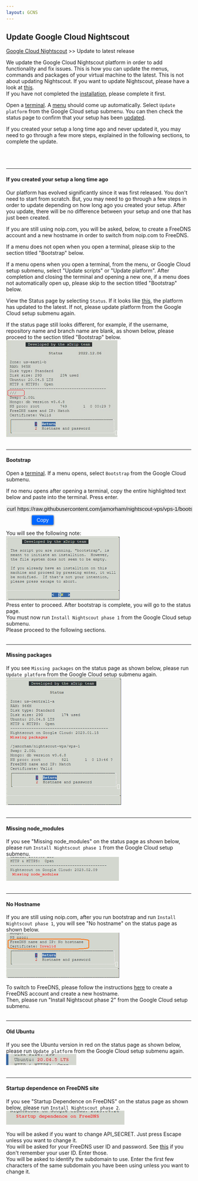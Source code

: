 ```yaml
---
layout: GCNS
---
```


## Update Google Cloud Nightscout
[Google Cloud Nightscout](./GoogleCloud.md) >> Update to latest release  
  
We update the Google Cloud Nightscout platform in order to add functionality and fix issues.  This is how you can update the menus, commands and packages of your virtual machine to the latest.  This is not about updating Nightscout.  If you want to update Nightscout, please have a look at [this](./update_nightscout.md).  
If you have not completed the [installation](./GoogleCloud.md), please complete it first.  
  
Open a [terminal](./Terminal.md).  A [menu](./Menu.md) should come up automatically.  Select `Update platform` from the Google Cloud setup submenu.  You can then check the status page to confirm that your setup has been [updated](./GC_ReleaseNotes.md).  
  
If you created your setup a long time ago and never updated it, you may need to go through a few more steps, explained in the following sections, to complete the update.  
<br/>  
<br/>  
  
---  
  
#### **If you created your setup a long time ago**  
Our platform has evolved significantly since it was first released.  You don't need to start from scratch.  But, you may need to go through a few steps in order to update depending on how long ago you created your setup.  After you update, there will be no difference between your setup and one that has just been created.  

If you are still using noip.com, you will be asked, below, to create a FreeDNS account and a new hostname in order to switch from noip.com to FreeDNS.  
  
If a menu does not open when you open a terminal, please skip to the section titled "Bootstrap" below.  
  
If a menu opens when you open a terminal, from the menu, or Google Cloud setup submenu, select "Update scripts" or "Update platform".  After completion and closing the terminal and opening a new one, if a menu does not automatically open up, please skip to the section titled "Bootstrap" below.  
  
View the Status page by selecting `Status`.  If it looks like [this](./images/Status.png), the platform has updated to the latest.  If not, please update platform from the Google Cloud setup submenu again.  
  
If the status page still looks different, for example, if the username, repository name and branch name are blank, as shown below, please proceed to the section titled "Bootstrap" below.  
![](./images/NoRepoStat.png)  
<br/>  
  
---  
  
#### **Bootstrap**  
Open a [terminal](./Terminal.md).  If a menu opens, select `Bootstrap` from the Google Cloud submenu.  
  
If no menu opens after opening a terminal, copy the entire highlighted text below and paste into the terminal.  Press enter.  
  
<input type="text" value="curl https://raw.githubusercontent.com/jamorham/nightscout-vps/vps-1/bootstrap.sh | bash" readonly id="myInputText" style="border:none; color:#101010; background-color:#ededed; width:100%; font-size:15px">  
<button onclick="FunctionCopyText()" style="border: 1px solid #0066ff; color:#f0f0f0; background: linear-gradient(#0066ff, #0066ff); font-size:14px; background-color:#0066ff; font-weight:400; border-radius: 2px; margin-left:70px; margin-top:8px; padding:4px 12px; display:inline-block; box-shadow: inset 0px 1px 0px rgba(255,255,255,.3), 0px 1px 5px rgba(0,0,0,.7); :hover ">Copy</button>  
  
<br/>  
  
You will see the following note:  
![](./images/BootstrapConfirm.png)  
Press enter to proceed.  After bootstrap is complete, you will go to the status page.  
You must now run `Install Nightscout phase 1` from the Google Cloud setup submenu.  
Please proceed to the following sections.  
<br/>  
  
---  
  
#### **Missing packages**
If you see `Missing packages` on the status page as shown below, please run `Update platform` from the Google Cloud setup submenu again.  
![](./images/MissingPackages.png)  
<br/>  
  
---  
  
#### **Missing node_modules**
If you see "Missing node_modules" on the status page as shown below, please run `Install Nightscout phase 1` from the Google Cloud setup submenu.  
![](./images/MissNodeModules.png)  
<br/>  
  
---  
  
#### **No Hostname**
If you are still using noip.com, after you run bootstrap and run `Install Nightscout phase 1`, you will see "No hostname" on the status page as shown below.  
![](./images/NoHostname.png)  
  
To switch to FreeDNS, please follow the instructions [here](./FreeDNS.md) to create a FreeDNS account and create a new hostname.  
Then, please run "Install Nightscout phase 2" from the Google Cloud setup submenu.  
<br/>  
  
---  

#### **Old Ubuntu**  
If you see the Ubuntu version in red on the status page as shown below, please run `Update platform` from the Google Cloud setup submenu again.  
![](./images/Ubuntu20_04_05.png)  
<br/>  

---  
  
#### **Startup dependence on FreeDNS site**
If you see "Startup Dependence on FreeDNS" on the status page as shown below, please run `Install Nightscout phase 2`.  
![](./images/StartFreeDNS_dependence.png)  
  
You will be asked if you want to change API_SECRET.  Just press Escape unless you want to change it.  
You will be asked for your FreeDNS user ID and password.  See [this](FreeDNS_userID.md) if you don't remember your user ID.  Enter those.  
You will be asked to identify the subdomain to use.  Enter the first few characters of the same subdomain you have been using unless you want to change it.  
